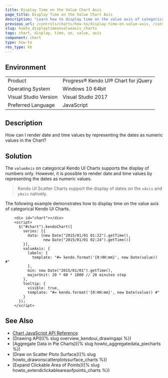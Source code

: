```yaml
---
title: Display Time on the Value Chart Axis
page_title: Display Time on the Value Chart Axis
description: "Learn how to display time on the value axis of categorical Kendo UI Charts."
previous_url: /controls/charts/how-to/display-time-on-value-axis, /controls/charts/how-to/various/display-time-on-value-axis
slug: howto_displaytimeonvalueaxis_charts
tags: chart, display, time, on, value, axis
component: chart
type: how-to
res_type: kb
---
```


## Environment

<table>
 <tr>
  <td>Product</td>
  <td>Progress® Kendo UI® Chart for jQuery</td>
 </tr>
 <tr>
  <td>Operating System</td>
  <td>Windows 10 64bit</td>
 </tr>
 <tr>
  <td>Visual Studio Version</td>
  <td>Visual Studio 2017</td>
 </tr>
 <tr>
  <td>Preferred Language</td>
  <td>JavaScript</td>
 </tr>
</table>

## Description

How can I render date and time values by representing the dates as numeric values in the Chart?

## Solution

The `valueAxis` on categorical Kendo UI Charts supports the display of numbers only. However, it is possible to render date and time values by representing the dates as numeric values.

> Kendo UI Scatter Charts support the display of dates on the `xAxis` and `yAxis` natively.

The following example demonstrates how to display time on the value axis of categorical Kendo UI Charts.

```dojo
    <div id="chart"></div>
    <script>
      $("#chart").kendoChart({
        series: [{
          data: [new Date("2015/01/01 01:22").getTime(),
                 new Date("2015/01/01 02:24").getTime()]
        }],
        valueAxis: {
          labels: {
            template: "#= kendo.format('{0:HH:mm}', new Date(value)) #"
          },
          min: new Date("2015/01/01").getTime(),
          majorUnit: 20 * 60 * 1000 // 20 minutes step
        },
        tooltip: {
          visible: true,
          template: "#= kendo.format('{0:HH:mm}', new Date(value)) #"
        }
      });
    </script>
```

## See Also

* [Chart JavaScript API Reference](/api/javascript/dataviz/ui/chart)
* [Drawing API]({% slug overview_kendoui_drawingapi %})
* [Aggregate Data in Pie Charts]({% slug howto_aggregatedata_piecharts %})
* [Draw on Scatter Plots Surface]({% slug howto_drawonscatterplotssurface_charts %})
* [Expand Clickable Area of Points]({% slug howto_extendclickableareaofpoints_charts %})
